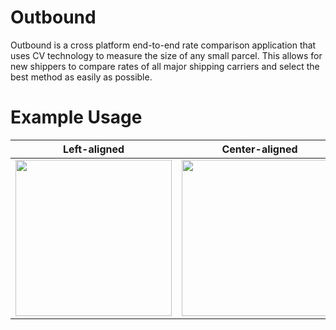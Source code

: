 # Outbound

Outbound is a cross platform end-to-end rate comparison application that uses CV technology to measure the size of any small parcel. This allows for new shippers to compare rates of all major shipping carriers and select the best method as easily as possible.

# Example Usage

| Left-aligned | Center-aligned | Right-aligned |
|    :---:     |     :---:      |     :---:     |
| <img src="https://i.ibb.co/1bWDRf1/outbound1.png" width="250">   | <img src="https://i.ibb.co/zZBLrHr/outbound2.png" width="250">     | <img src="https://i.ibb.co/h1rhhs3/outbound3.png" width="250">    |








